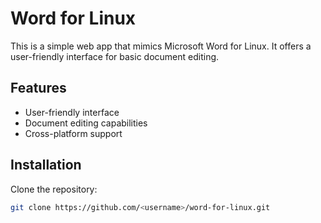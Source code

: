 # Word for Linux

This is a simple web app that mimics Microsoft Word for Linux. It offers a user-friendly interface for basic document editing.

## Features

- User-friendly interface
- Document editing capabilities
- Cross-platform support

## Installation

Clone the repository:

```bash
git clone https://github.com/<username>/word-for-linux.git
